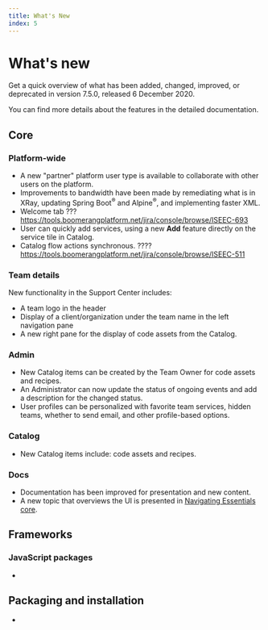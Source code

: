 ```yaml
---
title: What's New
index: 5
---
```


# What's new

Get a quick overview of what has been added, changed, improved, or deprecated in version 7.5.0, released 6 December 2020.

You can find more details about the features in the detailed documentation.

## Core

### Platform-wide

- A new "partner" platform user type is available to collaborate with other users on the platform.
- Improvements to bandwidth have been made by remediating what is in XRay, updating Spring Boot<sup>®</sup> and Alpine<sup>®</sup>, and implementing faster XML.
- Welcome tab ??? https://tools.boomerangplatform.net/jira/console/browse/ISEEC-693
- User can quickly add services, using a new **Add** feature directly on the service tile in Catalog.
- Catalog flow actions synchronous. ???? https://tools.boomerangplatform.net/jira/console/browse/ISEEC-511

### Team details

New functionality in the Support Center includes:
- A team logo in the header
- Display of a client/organization under the team name in the left navigation pane
- A new right pane for the display of code assets from the Catalog.

### Admin

- New Catalog items can be created by the Team Owner for code assets and recipes.
- An Administrator can now update the status of ongoing events and add a description for the changed status.
- User profiles can be personalized with favorite team services, hidden teams, whether to send email, and other profile-based options.

### Catalog

- New Catalog items include: code assets and recipes.

### Docs

- Documentation has been improved for presentation and new content. 
- A new topic that overviews the UI is presented in [Navigating Essentials core](/essentials-core/7.5.0/introduction/navigating-core).

## Frameworks

### JavaScript packages

- 

## Packaging and installation

- 